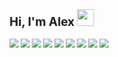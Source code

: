 ## Hi, I'm Alex <img src="https://user-images.githubusercontent.com/48355572/205912228-52b28bd4-910b-4447-934f-be8b19a3aec5.gif" width="30px" height="30px">

![](https://img.shields.io/badge/JavaScript-F7DF1E?style=flat&logo=javascript&logoColor=black) ![](https://img.shields.io/badge/-Python-14354c?style=flat&logo=Python&logoColor=white) ![](https://img.shields.io/badge/-Java-ed8b00?style=flat&logo=openjdk) ![](https://img.shields.io/badge/HTML5-E34F26?style=flat&logo=html5&logoColor=white) ![](https://img.shields.io/badge/CSS-239120?&style=flat&logo=css3&logoColor=white) ![](https://img.shields.io/badge/Node.js-43853D?style=flat&logo=node.js&logoColor=white) ![](https://img.shields.io/badge/C-00599C?style=flat&logo=c&logoColor=white) ![](https://img.shields.io/badge/GNU%20Bash-100000?style=flat&logo=Bash&logoColor=white) ![](https://img.shields.io/badge/GIT-E44C30?style=flat&logo=git&logoColor=white)
